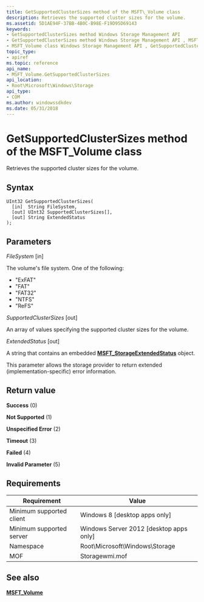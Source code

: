 ```yaml
---
title: GetSupportedClusterSizes method of the MSFT\_Volume class
description: Retrieves the supported cluster sizes for the volume.
ms.assetid: 5D1AE94F-37BB-4B0C-B98E-F19D95D69143
keywords:
- GetSupportedClusterSizes method Windows Storage Management API
- GetSupportedClusterSizes method Windows Storage Management API , MSFT_Volume class
- MSFT_Volume class Windows Storage Management API , GetSupportedClusterSizes method
topic_type:
- apiref
ms.topic: reference
api_name:
- MSFT_Volume.GetSupportedClusterSizes
api_location:
- Root\Microsoft\Windows\Storage
api_type:
- COM
ms.author: windowssdkdev
ms.date: 05/31/2018
---
```


# GetSupportedClusterSizes method of the MSFT\_Volume class

Retrieves the supported cluster sizes for the volume.

## Syntax


```mof
UInt32 GetSupportedClusterSizes(
  [in]  String FileSystem,
  [out] UInt32 SupportedClusterSizes[],
  [out] String ExtendedStatus
);
```



## Parameters

 

*FileSystem* \[in\]
 

The volume's file system. One of the following:

-   "ExFAT"
-   "FAT"
-   "FAT32"
-   "NTFS"
-   "ReFS"

 

*SupportedClusterSizes* \[out\]
 

An array of values specifying the supported cluster sizes for the volume.

 

*ExtendedStatus* \[out\]
 

A string that contains an embedded [**MSFT\_StorageExtendedStatus**](msft-storageextendedstatus.md) object.

This parameter allows the storage provider to return extended (implementation-specific) error information.

 

## Return value

 

**Success** (0)
 

**Not Supported** (1)
 

**Unspecified Error** (2)
 

**Timeout** (3)
 

**Failed** (4)
 

**Invalid Parameter** (5)
 

## Requirements



| Requirement | Value |
|-------------------------------------|-------------------------------------------------------------------------------------------|
| Minimum supported client | Windows 8 \[desktop apps only\]                                                |
| Minimum supported server | Windows Server 2012 \[desktop apps only\]                                      |
| Namespace                | Root\\Microsoft\\Windows\\Storage                                              |
| MOF                      |  Storagewmi.mof  |



## See also

 

[**MSFT\_Volume**](msft-volume.md)
 

 

 





